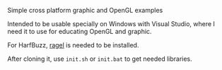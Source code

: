 Simple cross platform graphic and OpenGL examples

Intended to be usable specially on Windows with Visual Studio, where I need it to use for educating OpenGL and graphic.

For HarfBuzz, [ragel](http://www.complang.org/ragel/) is needed to be installed.

After cloning it, use `init.sh` or `init.bat` to get needed libraries.

